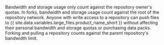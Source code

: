 Bandwidth and storage usage only count against the repository owner's quotas. In forks, bandwidth and storage usage count against the root of the repository network. Anyone with write access to a repository can push files to {{ site.data.variables.large_files.product_name_short }} without affecting their personal bandwidth and storage quotas or purchasing data packs. Forking and pulling a repository counts against the parent repository's bandwidth limit.
